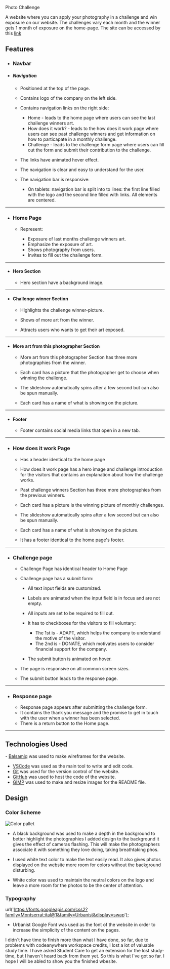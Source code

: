Photo Challenge

A website where you can apply your photography in a challenge and win exposure on our website. The challenges vary each month and the winner gets 1 month of exposure on the home-page.
The site can be accessed by this [link](...)

## Features

+ ### Navbar

+ ##### Navigation
    - Positioned at the top of the page.
    - Contains logo of the company on the left side.
    - Contains navigation links on the right side:
        * Home - leads to the home page where users can see the last challenge winners art.
        * How does it work? - leads to the how does it work page where users can see past challenge winners and get information on how to particapate in a monthly challenge.
        * Challenge - leads to the challenge form page where users can fill out the form and submit their contribution to the challenge.
    - The links have animated hover effect.
    - The navigation is clear and easy to understand for the user.

    - The navigation bar is responsive:
        * On tablets: navigation bar is split into to lines: the first line filled with the logo and the second line filled with links. All elements are centered.

     


---

+ ### Home Page

    - Represent: 

        * Exposure of last months challenge winners art.
        * Emphasize the exposure of art.
        * Shows photography from users.
        * Invites to fill out the challenge form.



---

+ #### Hero Section

    - Hero section have a background image.
     
 --- 

+ #### Challenge winner Section

    - Highlights the challenge winner-picture.

    - Shows of more art from the winner.

    - Attracts users who wants to get their art exposed.



 ---

 + #### More art from this photographer Section

    - More art from this photographer Section has three more photographies from the winner.

    - Each card has a picture that the photographer get to choose when winning the challenge.

    - The slideshow automatically spins after a few second but can also be spun manually.

    - Each card has a name of what is showing on the picture.
  
  
  ---
  
  + #### Footer

    - Footer contains social media links that open in a new tab.


  ---

  + ### How does it work Page
    
    - Has a header identical to the home page
      
    - How does it work page has a hero image and challenge introduction for the visitors that contains an explanation about how the challenge works.

    - Past challenge winners Section has three more photographies from the previous winners.

    - Each card has a picture is the winning picture of monthly challenges.

    - The slideshow automatically spins after a few second but can also be spun manually.

    - Each card has a name of what is showing on the picture.
   
    - It has a footer identical to the home page's footer.
   

---
+ ### Challenge page

   - Challenge Page has identical header to Home Page

    - Challenge page has a submit form:

        - All text input fields are customized.
        - Labels are animated when the input field is in focus and are not empty.
        - All inputs are set to be required to fill out.
        - It has to checkboxes for the visitors to fill voluntary:

            - The 1st is - ADAPT, which helps the company to understand the motive of the visitor.
            - The 2nd is - DONATE, which motivates users to consider financial support for the company. 

        - The submit button is animated on hover.

    - The page is responsive on all common screen sizes.

    - The submit button leads to the response page.


---
+ ### Response page

    - Response page appears after submitting the challenge form.
    - It contains the thank you message and the promise to get in touch with the user when a winner has been selected.
    - There is a return button to the Home page.

---

## Technologies Used

​- [Balsamiq](https://balsamiq.com/) was used to make wireframes for the website.
- [VSCode](https://code.visualstudio.com/) was used as the main tool to write and edit code.
- [Git](https://git-scm.com/) was used for the version control of the website.
- [GitHub](https://github.com/) was used to host the code of the website.
- [GIMP](https://www.gimp.org/) was used to make and resize images for the README file.


## Design

### Color Scheme

![Color pallet](documentation/color_pallet.png)

- A black background was used to make a depth in the background to better highlight the photographies I added design to the background it gives the effect of cameras flashing. This will make the photographers associate it with something they love doing, taking breathtaking phos.

- I used white text color to make the text easily read. It also gives photos displayed on the website more room for colors without the background disturbing.

- White color was used to maintain the neutral colors on the logo and leave a more room for the photos to be the center of attention.



### Typography

url('https://fonts.googleapis.com/css2?family=Montserrat:ital@1&family=Urbanist&display=swap');

- Urbanist Google Font was used as the font of the website in order to increase the simplicity of the content on the pages.


I didn´t have time to finish more than what I have done, so far, due to problems with codeanywhere workspace credits, I lost a lot of valuable study time. I have asked Student Care to get an extension for the lost study-time, but I haven´t heard back from them yet. So this is what I´ve got so far. I hope I will be abled to show you the finished wbesite.


